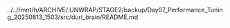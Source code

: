 ../..//mnt/h/ARCHIVE/.UNWRAP/STAGE2/backup/Day07_Performance_Tuning_20250813_1503/src/duri_brain/README.md